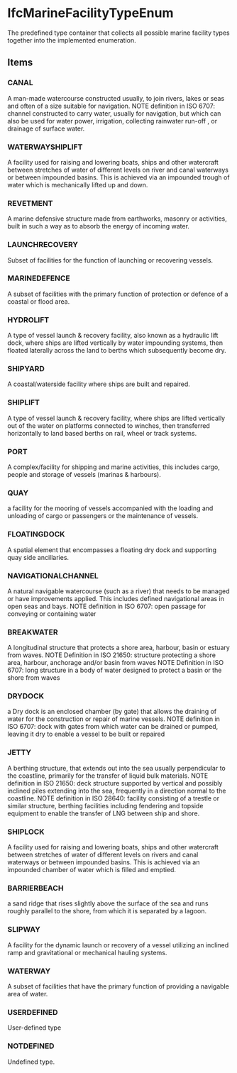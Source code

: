# IfcMarineFacilityTypeEnum

The predefined type container that collects all possible marine facility types together into the implemented enumeration.

## Items

### CANAL
A man-made watercourse constructed usually, to join rivers, lakes or seas and often of a size suitable for navigation.
 NOTE definition in ISO 6707: channel constructed to carry water, usually for navigation, but which can also be used for water power, irrigation, collecting rainwater run-off , or drainage  of surface water.

### WATERWAYSHIPLIFT
A facility used for raising and lowering boats, ships and other watercraft between stretches of water of different levels on river and canal waterways or between impounded basins. This is achieved via an impounded trough of water which is mechanically lifted up and down.

### REVETMENT
A marine defensive structure made from earthworks, masonry or activities, built in such a way as to absorb the energy of incoming water.

### LAUNCHRECOVERY
Subset of facilities for the function of launching or recovering vessels.

### MARINEDEFENCE
A subset of facilities with the primary function of protection or defence of a coastal or flood area.

### HYDROLIFT
A type of vessel launch &amp; recovery facility, also known as a hydraulic lift dock, where ships are lifted vertically by water impounding systems, then floated laterally across the land to berths which subsequently become dry.

### SHIPYARD
A coastal/waterside facility where ships are built and repaired.

### SHIPLIFT
A type of vessel launch & recovery facility, where ships are lifted vertically out of the water on platforms connected to winches, then transferred horizontally to land based berths on rail, wheel or track systems.

### PORT
A complex/facility for shipping and marine activities, this includes cargo, people and storage of vessels (marinas &amp; harbours).

### QUAY
a facility for the mooring of vessels accompanied with the loading and unloading of cargo or passengers or the maintenance of vessels.

### FLOATINGDOCK
A spatial element that encompasses a floating dry dock and supporting quay side ancillaries.

### NAVIGATIONALCHANNEL
A natural navigable watercourse (such as a river) that needs to be managed or have improvements applied. This includes defined navigational areas in open seas and bays.
 NOTE definition in ISO 6707: open passage for conveying or containing water

### BREAKWATER
A longitudinal structure that protects a shore area, harbour, basin or estuary from waves.
 NOTE Definition in ISO 21650: structure protecting a shore area, harbour, anchorage and/or basin from waves
 NOTE Definition in ISO 6707: long structure  in a body of water designed to protect a basin or the shore from waves

### DRYDOCK
a Dry dock is an enclosed chamber (by gate) that allows the draining of water for the construction or repair of marine vessels.
 NOTE definition in ISO 6707: dock with gates from which water can be drained or pumped, leaving it dry to enable a vessel to be built or repaired

### JETTY
A berthing structure, that extends out into the sea usually perpendicular to the coastline, primarily for the transfer of liquid bulk materials.
 NOTE definition in ISO 21650: deck structure supported by vertical and possibly inclined piles extending into the sea, frequently in a direction normal to the coastline.
 NOTE definition in ISO 28640: facility consisting of a trestle or similar structure, berthing facilities including fendering and topside equipment to enable the transfer of LNG between ship and shore.

### SHIPLOCK
A facility used for raising and lowering boats, ships and other watercraft between stretches of water of different levels on rivers and canal waterways or between impounded basins. This is achieved via an impounded chamber of water which is filled and emptied.

### BARRIERBEACH
a sand ridge that rises slightly above the surface of the sea and runs roughly parallel to the shore, from which it is separated by a lagoon.

### SLIPWAY
A facility for the dynamic launch or recovery of a vessel utilizing an inclined ramp and gravitational or mechanical hauling systems.

### WATERWAY
A subset of facilities that have the primary function of providing a navigable area of water.

### USERDEFINED
User-defined type

### NOTDEFINED
Undefined type.
